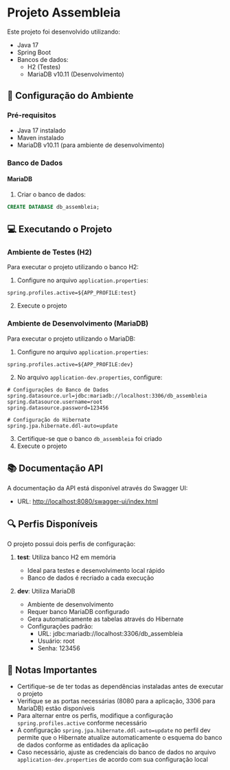 # Projeto Assembleia

Este projeto foi desenvolvido utilizando:
- Java 17
- Spring Boot
- Bancos de dados:
  - H2 (Testes)
  - MariaDB v10.11 (Desenvolvimento)

## 🚀 Configuração do Ambiente

### Pré-requisitos
- Java 17 instalado
- Maven instalado
- MariaDB v10.11 (para ambiente de desenvolvimento)

### Banco de Dados

#### MariaDB
1. Criar o banco de dados:
```sql
CREATE DATABASE db_assembleia;
```

## 💻 Executando o Projeto

### Ambiente de Testes (H2)
Para executar o projeto utilizando o banco H2:
1. Configure no arquivo `application.properties`:
```properties
spring.profiles.active=${APP_PROFILE:test}
```
2. Execute o projeto

### Ambiente de Desenvolvimento (MariaDB)
Para executar o projeto utilizando o MariaDB:
1. Configure no arquivo `application.properties`:
```properties
spring.profiles.active=${APP_PROFILE:dev}
```

2. No arquivo `application-dev.properties`, configure:
```properties
# Configurações do Banco de Dados
spring.datasource.url=jdbc:mariadb://localhost:3306/db_assembleia
spring.datasource.username=root
spring.datasource.password=123456

# Configuração do Hibernate
spring.jpa.hibernate.ddl-auto=update
```

3. Certifique-se que o banco `db_assembleia` foi criado
4. Execute o projeto

## 📚 Documentação API

A documentação da API está disponível através do Swagger UI:
- URL: [http://localhost:8080/swagger-ui/index.html](http://localhost:8080/swagger-ui/index.html)

## 🔍 Perfis Disponíveis

O projeto possui dois perfis de configuração:

1. **test**: Utiliza banco H2 em memória
   - Ideal para testes e desenvolvimento local rápido
   - Banco de dados é recriado a cada execução

2. **dev**: Utiliza MariaDB
   - Ambiente de desenvolvimento
   - Requer banco MariaDB configurado
   - Gera automaticamente as tabelas através do Hibernate
   - Configurações padrão:
     - URL: jdbc:mariadb://localhost:3306/db_assembleia
     - Usuário: root
     - Senha: 123456

## 📝 Notas Importantes

- Certifique-se de ter todas as dependências instaladas antes de executar o projeto
- Verifique se as portas necessárias (8080 para a aplicação, 3306 para MariaDB) estão disponíveis
- Para alternar entre os perfis, modifique a configuração `spring.profiles.active` conforme necessário
- A configuração `spring.jpa.hibernate.ddl-auto=update` no perfil dev permite que o Hibernate atualize automaticamente o esquema do banco de dados conforme as entidades da aplicação
- Caso necessário, ajuste as credenciais do banco de dados no arquivo `application-dev.properties` de acordo com sua configuração local
